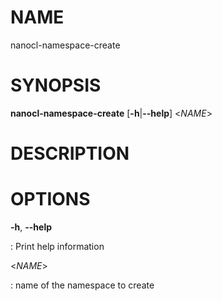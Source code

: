 NAME
====

nanocl-namespace-create

SYNOPSIS
========

**nanocl-namespace-create** \[**-h**\|**\--help**\] \<*NAME*\>

DESCRIPTION
===========

OPTIONS
=======

**-h**, **\--help**

:   Print help information

\<*NAME*\>

:   name of the namespace to create
